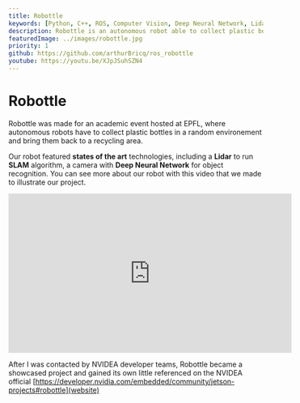 ```yaml
---
title: Robottle
keywords: [Python, C++, ROS, Computer Vision, Deep Neural Network, Lidar]
description: Robottle is an autonomous robot able to collect plastic bottles in a random environment. It was entirely done in a team of 3 students. This project was showcased by NVIDEA as proof of concept for what a Jetson Nano Board can do ! 
featuredImage: ../images/robottle.jpg
priority: 1
github: https://github.com/arthurBricq/ros_robottle
youtube: https://youtu.be/XJpJSuhSZN4
---
```


# Robottle

Robottle was made for an academic event hosted at EPFL, where autonomous robots have to collect plastic bottles in a random environement and bring them back to a recycling area.

Our robot featured **states of the art** technologies, including a **Lidar** to run **SLAM** algorithm, a camera with **Deep Neural Network** for object recognition. You can see more about our robot with this video that we made to illustrate our project.

<iframe width="560" height="315" src="https://www.youtube.com/embed/XJpJSuhSZN4" frameborder="0" allowfullscreen></iframe>

After I was contacted by NVIDEA developer teams, Robottle became a showcased project and gained its own little referenced on the NVIDEA official [https://developer.nvidia.com/embedded/community/jetson-projects#robottle](website)
